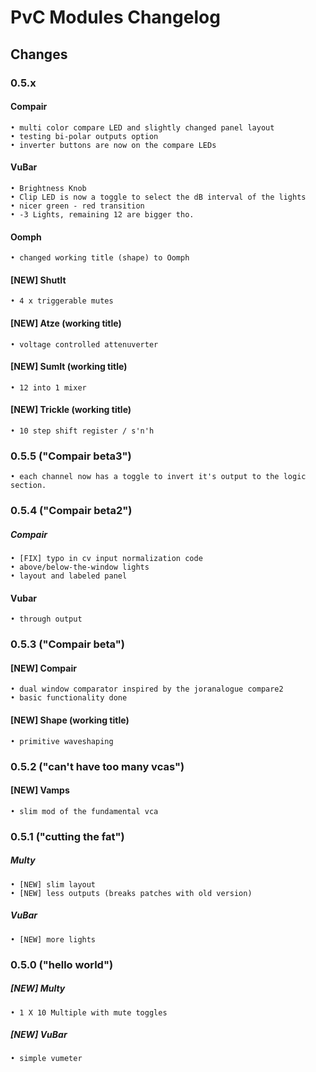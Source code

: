 # PvC Modules Changelog

## Changes

### 0.5.x
#### Compair
    • multi color compare LED and slightly changed panel layout
    • testing bi-polar outputs option
    • inverter buttons are now on the compare LEDs
#### VuBar
    • Brightness Knob
    • Clip LED is now a toggle to select the dB interval of the lights
    • nicer green - red transition
    • -3 Lights, remaining 12 are bigger tho.
#### Oomph
    • changed working title (shape) to Oomph
#### [NEW] ShutIt
    • 4 x triggerable mutes
#### [NEW] Atze (working title)
    • voltage controlled attenuverter
#### [NEW] SumIt (working title)
    • 12 into 1 mixer
#### [NEW] Trickle (working title)
    • 10 step shift register / s'n'h

### 0.5.5 ("Compair beta3")
    • each channel now has a toggle to invert it's output to the logic section.

### 0.5.4 ("Compair beta2")
##### Compair
    • [FIX] typo in cv input normalization code
    • above/below-the-window lights
    • layout and labeled panel
#### Vubar
    • through output

### 0.5.3 ("Compair beta")
#### [NEW] Compair
    • dual window comparator inspired by the joranalogue compare2
    • basic functionality done
#### [NEW] Shape (working title)
    • primitive waveshaping

### 0.5.2 ("can't have too many vcas")
#### [NEW] Vamps
    • slim mod of the fundamental vca

### 0.5.1 ("cutting the fat")
##### Multy
    • [NEW] slim layout
    • [NEW] less outputs (breaks patches with old version)
##### VuBar
    • [NEW] more lights

### 0.5.0 ("hello world")
##### [NEW] Multy
    • 1 X 10 Multiple with mute toggles
##### [NEW] VuBar 
    • simple vumeter
